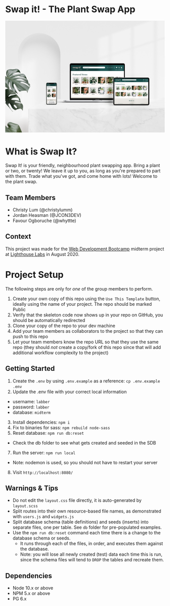 Swap it! - The Plant Swap App
=========

![swap it main photo](https://github.com/JCON3DEV/plantapp/blob/master/public/planning/mockups/mockup-1.png)

# What is Swap It?
Swap It! is your friendly, neighbourhood plant swapping app. Bring a plant or two, or twenty! We leave it up to you, as long as you're prepared to part with them. Trade what you've got, and come home with lots! Welcome to the plant swap.

## Team Members
- Christy Lum (@christylumm)
- Jordan Heasman (@JCON3DEV)
- Favour Ogboruche (@whyttte)

## Context
This project was made for the [Web Development Bootcamp](https://www.lighthouselabs.ca/en/web-development-bootcamp) midterm project at [Lighthouse Labs](https://www.lighthouselabs.ca/en) in August 2020.

# Project Setup

The following steps are only for _one_ of the group members to perform.

1. Create your own copy of this repo using the `Use This Template` button, ideally using the name of your project. The repo should be marked Public
2. Verify that the skeleton code now shows up in your repo on GitHub, you should be automatically redirected
3. Clone your copy of the repo to your dev machine
4. Add your team members as collaborators to the project so that they can push to this repo
5. Let your team members know the repo URL so that they use the same repo (they should _not_ create a copy/fork of this repo since that will add additional workflow complexity to the project)


## Getting Started

1. Create the `.env` by using `.env.example` as a reference: `cp .env.example .env`
2. Update the .env file with your correct local information 
  - username: `labber` 
  - password: `labber` 
  - database: `midterm`
3. Install dependencies: `npm i`
4. Fix to binaries for sass: `npm rebuild node-sass`
5. Reset database: `npm run db:reset`
  - Check the db folder to see what gets created and seeded in the SDB
7. Run the server: `npm run local`
  - Note: nodemon is used, so you should not have to restart your server
8. Visit `http://localhost:8080/`

## Warnings & Tips

- Do not edit the `layout.css` file directly, it is auto-generated by `layout.scss`
- Split routes into their own resource-based file names, as demonstrated with `users.js` and `widgets.js`
- Split database schema (table definitions) and seeds (inserts) into separate files, one per table. See `db` folder for pre-populated examples. 
- Use the `npm run db:reset` command each time there is a change to the database schema or seeds. 
  - It runs through each of the files, in order, and executes them against the database. 
  - Note: you will lose all newly created (test) data each time this is run, since the schema files will tend to `DROP` the tables and recreate them.

## Dependencies

- Node 10.x or above
- NPM 5.x or above
- PG 6.x
